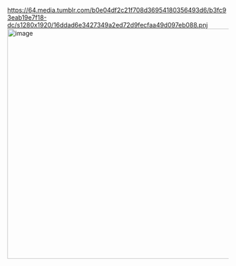 https://64.media.tumblr.com/b0e04df2c21f708d36954180356493d6/b3fc93eab19e7f18-dc/s1280x1920/16ddad6e3427349a2ed72d9fecfaa49d097eb088.pnj<img width="743" height="526" alt="image" src="https://github.com/user-attachments/assets/dfc00bfb-f4d1-40b4-991d-f025b070b18c" />
